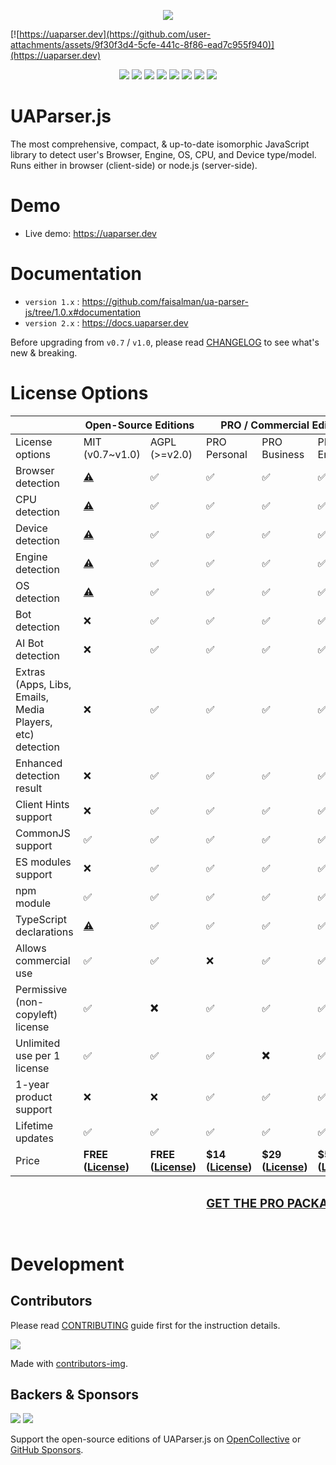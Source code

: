 <p align="center">
    <a href="https://uaparser.dev">
        <img src="https://raw.githubusercontent.com/faisalman/ua-parser-js/gh-pages/images/uap-header.png">
    </a>
</p>

[![https://uaparser.dev](https://github.com/user-attachments/assets/9f30f3d4-5cfe-441c-8f86-ead7c955f940)](https://uaparser.dev)
    
<p align="center">
<a href="https://www.npmjs.com/package/ua-parser-js"><img src="https://img.shields.io/npm/dw/ua-parser-js?color=red&logo=npm&label=NPM%20DOWNLOADS&style=for-the-badge"></a>
<a href="https://www.jsdelivr.com/package/npm/ua-parser-js"><img src="https://img.shields.io/jsdelivr/gh/hw/faisalman/ua-parser-js?logo=jsdelivr&style=for-the-badge"></a>
<a href="https://github.com/faisalman/ua-parser-js"><img src="https://img.shields.io/github/stars/faisalman/ua-parser-js?color=yellow&logo=github&style=for-the-badge"></a>
<a href="https://bundlephobia.com/package/ua-parser-js@1.0.35"><img src="https://img.shields.io/bundlephobia/minzip/ua-parser-js?logo=hackthebox&logoColor=white&style=for-the-badge"/></a>
<a href="https://github.com/faisalman/ua-parser-js/graphs/contributors"><img src="https://img.shields.io/github/contributors/faisalman/ua-parser-js?color=purple&logo=githubsponsors&style=for-the-badge"></a>
<a href="https://www.npmjs.com/package/ua-parser-js"><img src="https://img.shields.io/npm/v/ua-parser-js.svg?logo=npm&color=red&style=for-the-badge"></a>
<a href="https://cdnjs.com/libraries/UAParser.js"><img src="https://img.shields.io/cdnjs/v/UAParser.js.svg?color=orange&style=for-the-badge"></a>
<img src="https://img.shields.io/ossf-scorecard/github.com/faisalman/ua-parser-js?label=openssf%20scorecard&style=for-the-badge">
</p>

# UAParser.js

The most comprehensive, compact, & up-to-date isomorphic JavaScript library to detect 
user's Browser, Engine, OS, CPU, and Device type/model. Runs either in browser 
(client-side) or node.js (server-side).

# Demo

  * Live demo: https://uaparser.dev


# Documentation

  * `version 1.x` : https://github.com/faisalman/ua-parser-js/tree/1.0.x#documentation
  * `version 2.x` : https://docs.uaparser.dev

Before upgrading from `v0.7` / `v1.0`, please read [CHANGELOG](CHANGELOG.md) to 
see what's new & breaking.

# License Options

<table>
    <thead>
        <tr>
            <th></th>
            <th colspan="2">Open-Source Editions</th>
            <th colspan="3">PRO / Commercial Editions</th>
        </tr>
    </thead>
    <tbody>
        <tr>
            <td>License options</td>
            <td>MIT (v0.7~v1.0)</td>
            <td>AGPL (&gt;=v2.0)</td>
            <td>PRO Personal</td>
            <td>PRO Business</td>
            <td>PRO Enterprise</td>
        </tr>
        <tr>
            <td>Browser detection</td>
            <td><a href="#demo" title="Basic detection">⚠️</a></td>
            <td>✅</td>
            <td>✅</td>
            <td>✅</td>
            <td>✅</td>
        </tr>
        <tr>
            <td>CPU detection</td>
            <td><a href="#demo" title="Basic detection">⚠️</a></td>
            <td>✅</td>
            <td>✅</td>
            <td>✅</td>
            <td>✅</td>
        </tr>
        <tr>
            <td>Device detection</td>
            <td><a href="#demo" title="Basic detection">⚠️</a></td>
            <td>✅</td>
            <td>✅</td>
            <td>✅</td>
            <td>✅</td>
        </tr>
        <tr>
            <td>Engine detection</td>
            <td><a href="#demo" title="Basic detection">⚠️</a></td>
            <td>✅</td>
            <td>✅</td>
            <td>✅</td>
            <td>✅</td>
        </tr>
        <tr>
            <td>OS detection</td>
            <td><a href="#demo" title="Basic detection">⚠️</a></td>
            <td>✅</td>
            <td>✅</td>
            <td>✅</td>
            <td>✅</td>
        </tr>
        <tr>
            <td>Bot detection</td>
            <td>❌</td>
            <td>✅</td>
            <td>✅</td>
            <td>✅</td>
            <td>✅</td>
        </tr>
        <tr>
            <td>AI Bot detection</td>
            <td>❌</td>
            <td>✅</td>
            <td>✅</td>
            <td>✅</td>
            <td>✅</td>
        </tr>
        <tr>
            <td>Extras (Apps, Libs, Emails, Media Players, etc) detection</td>
            <td>❌</td>
            <td>✅</td>
            <td>✅</td>
            <td>✅</td>
            <td>✅</td>
        </tr>
        <tr>
            <td>Enhanced detection result</td>
            <td>❌</td>
            <td>✅</td>
            <td>✅</td>
            <td>✅</td>
            <td>✅</td>
        </tr>
        <tr>
            <td>Client Hints support</td>
            <td>❌</td>
            <td>✅</td>
            <td>✅</td>
            <td>✅</td>
            <td>✅</td>
        </tr>
        <tr>
            <td>CommonJS support</td>
            <td>✅</td>
            <td>✅</td>
            <td>✅</td>
            <td>✅</td>
            <td>✅</td>
        </tr>
        <tr>
            <td>ES modules support</td>
            <td>❌</td>
            <td>✅</td>
            <td>✅</td>
            <td>✅</td>
            <td>✅</td>
        </tr>
        <tr>
            <td>npm module</td>
            <td>✅</td>
            <td>✅</td>
            <td>✅</td>
            <td>✅</td>
            <td>✅</td>
        </tr>
        <tr>
            <td>TypeScript declarations</td>
            <td><a href="#demo" title="Community version">⚠️</a></td>
            <td>✅</td>
            <td>✅</td>
            <td>✅</td>
            <td>✅</td>
        </tr>
        <tr>
            <td>Allows commercial use</td>
            <td>✅</td>
            <td>✅</td>
            <td>❌</td>
            <td>✅</td>
            <td>✅</td>
        </tr>
        <tr>
            <td>Permissive (non-copyleft) license</td>
            <td>✅</td>
            <td><strong title="Copyleft license">❌</strong></td>
            <td>✅</td>
            <td>✅</td>
            <td>✅</td>
        </tr>
        <tr>
            <td>Unlimited use per 1 license</td>
            <td>✅</td>
            <td>✅</td>
            <td>✅</td>
            <td><strong title="1 project per 1 license">❌</strong></td>
            <td>✅</td>
        </tr>
        <tr>
            <td>1-year product support</td>
            <td>❌</td>
            <td>❌</td>
            <td>✅</td>
            <td>✅</td>
            <td>✅</td>
        </tr>
        <tr>
            <td>Lifetime updates</td>
            <td>✅</td>
            <td>✅</td>
            <td>✅</td>
            <td>✅</td>
            <td>✅</td>
        </tr>
        <tr>
            <td>Price</td>
            <td><strong title="Pay as you want">FREE (<a target="_blank" href="https://raw.githubusercontent.com/faisalman/ua-parser-js/1.0.x/license.md">License</a>)</strong></td>
            <td><strong title="Pay as you want">FREE (<a target="_blank" href="https://raw.githubusercontent.com/faisalman/ua-parser-js/master/LICENSE.md">License</a>)</strong></td>
            <td><strong title="$14 (one-time fee)">$14 (<a target="_blank" href="https://raw.githubusercontent.com/faisalman/ua-parser-js/pro-personal/LICENSE.md">License</a>)</strong></td>
            <td><strong title="$29 (one-time fee)">$29 (<a target="_blank" href="https://raw.githubusercontent.com/faisalman/ua-parser-js/pro-business/LICENSE.md">License</a>)</strong></td>
            <td><strong title="$599 (one-time fee)">$599 (<a target="_blank" href="https://raw.githubusercontent.com/faisalman/ua-parser-js/pro-enterprise/LICENSE.md">License</a>)</strong></td>
        </tr>
    </tbody>
    <tfoot>
        <tr>
            <th align="right" colspan="6">
                <h3><a target="_blank" href="https://store.faisalman.com/checkout/buy/e236ea87-9b2b-400e-9683-24367f731b35"> GET THE PRO PACKAGES 📥</a></h3>
            </th>
        </tr>
    </tfoot>
</table>

# Development

## Contributors

Please read [CONTRIBUTING](CONTRIBUTING.md) guide first for the instruction details.

<a href="https://github.com/faisalman/ua-parser-js/graphs/contributors">
  <img src="https://contrib.rocks/image?repo=faisalman/ua-parser-js" />
</a>

Made with [contributors-img](https://contrib.rocks).

## Backers & Sponsors

<a href="https://opencollective.com/ua-parser-js"><img src="https://opencollective.com/ua-parser-js/organizations.svg?avatarHeight=64"></a>
<a href="https://opencollective.com/ua-parser-js"><img src="https://opencollective.com/ua-parser-js/individuals.svg?avatarHeight=64"></a>

Support the open-source editions of UAParser.js on [OpenCollective](https://opencollective.com/ua-parser-js) or [GitHub Sponsors](https://github.com/sponsors/faisalman).
